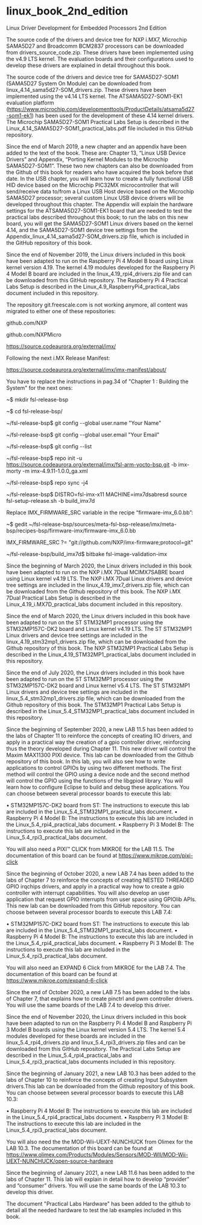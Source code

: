  # linux_book_2nd_edition
Linux Driver Development for Embedded Processors 2nd Edition

The source code of the drivers and device tree for NXP i.MX7, Microchip SAMA5D27 and Broadcomm BCM2837 processors can be downloaded from drivers_source_code.zip. These drivers have been implemented using the v4.9 LTS kernel. The evaluation boards and their configurations used to develop these drivers are explained in detail throughout this book.

The source code of the drivers and device tree for SAMA5D27-SOM1 (SAMA5D27 System On Module) can be downloaded from linux_4.14_sama5d27-SOM_drivers.zip. These drivers have been implemented using the v4.14 LTS kernel. The ATSAMA5D27-SOM1-EK1 evaluation platform (https://www.microchip.com/developmenttools/ProductDetails/atsama5d27-som1-ek1) has been used for the development of these 4.14 kernel drivers. The Microchip SAMA5D27-SOM1 Practical Labs Setup is described in the Linux_4.14_SAMA5D27-SOM1_practical_labs.pdf file included in this GitHub repository.

Since the end of March 2019, a new chapter and an appendix have been added to the text of the book. These are: Chapter 13, “Linux USB Device Drivers” and Appendix, “Porting Kernel Modules to the Microchip SAMA5D27-SOM1”. These two new chapters can also be downloaded from the Github of this book for readers who have acquired the book before that date. In the USB chapter, you will learn how to create a fully functional USB HID device based on the Microchip PIC32MX microcontroller that will send/receive data to/from a Linux USB Host device based on the Microchip SAMA5D27 processor; several custom Linux USB device drivers will be developed throughout this chapter. The Appendix will explain the hardware settings for the ATSAMA5D27-SOM1-EK1 board that are needed to test the practical labs described throughout this book; to run the labs on this new board, you will get the SAMA5D27-SOM1 Linux drivers based on the kernel 4.14, and the SAMA5D27-SOM1 device tree settings from the Appendix_linux_4.14_sama5d27-SOM_drivers.zip file, which is included in the GitHub repository of this book.

Since the end of November 2019, the Linux drivers included in this book have been adapted to run on the Raspberry Pi 4 Model B board using Linux kernel version 4.19. The kernel 4.19 modules developed for the Raspberry Pi 4 Model B board are included in the linux_4.19_rpi4_drivers.zip file and can be downloaded from this GitHub repository. The Raspberry Pi 4 Practical Labs Setup is described in the Linux_4.9_RaspberryPi4_practical_labs document included in this repository.

The repository git.freescale.com is not working anymore, all content was migrated to either one of these repositories:

github.com/NXP

github.com/NXPMicro

https://source.codeaurora.org/external/imx/

Following the next i.MX Release Manifest:

https://source.codeaurora.org/external/imx/imx-manifest/about/

You have to replace the instructions in pag.34 of "Chapter 1 : Building the System" for the next ones:

~$ mkdir fsl-release-bsp

~$ cd fsl-release-bsp/

~/fsl-release-bsp$ git config --global user.name "Your Name"

~/fsl-release-bsp$ git config --global user.email "Your Email"

~/fsl-release-bsp$ git config --list

~/fsl-release-bsp$ repo init -u https://source.codeaurora.org/external/imx/fsl-arm-yocto-bsp.git -b imx-morty -m imx-4.9.11-1.0.0_ga.xml

~/fsl-release-bsp$ repo sync -j4

~/fsl-release-bsp$ DISTRO=fsl-imx-x11 MACHINE=imx7dsabresd source fsl-setup-release.sh -b build_imx7d

Replace IMX_FIRMWARE_SRC variable in the recipe “firmware-imx_6.0.bb”: 

~$ gedit  ~/fsl-release-bsp/sources/meta-fsl-bsp-release/imx/meta-bsp/recipes-bsp/firmware-imx/firmware-imx_6.0.bb

IMX_FIRMWARE_SRC ?= "git://github.com/NXP/imx-firmware;protocol=git"

~/fsl-release-bsp/build_imx7d$ bitbake fsl-image-validation-imx

Since the beginning of March 2020, the Linux drivers included in this book have been adapted to run on the NXP i.MX 7Dual MCIMX7SABRE board using Linux kernel v4.19 LTS. The NXP i.MX 7Dual Linux drivers and device tree settings are included in the linux_4.19_imx7_drivers.zip file, which can be downloaded from the Github repository of this book. The NXP i.MX 7Dual Practical Labs Setup is described in the Linux_4.19_i.MX7D_practical_labs document included in this repository.

Since the end of March 2020, the Linux drivers included in this book have been adapted to run on the ST STM32MP1 processor using the STM32MP157C-DK2 board and Linux kernel v4.19 LTS. The ST STM32MP1 Linux drivers and device tree settings are included in the linux_4.19_stm32mp1_drivers.zip file, which can be downloaded from the Github repository of this book. The NXP STM32MP1 Practical Labs Setup is described in the Linux_4.19_STM32MP1_practical_labs document included in this repository.

Since the end of July 2020, the Linux drivers included in this book have been adapted to run on the ST STM32MP1 processor using the STM32MP157C-DK2 board and Linux kernel v5.4 LTS. The ST STM32MP1 Linux drivers and device tree settings are included in the linux_5.4_stm32mp1_drivers.zip file, which can be downloaded from the Github repository of this book. The STM32MP1 Practical Labs Setup is described in the Linux_5.4_STM32MP1_practical_labs document included in this repository. 

Since the beginning of September 2020, a new LAB 11.5 has been added to the labs of Chapter 11 to reinforce the concepts of creating IIO drivers, and apply in a practical way the creation of a gpio controller driver, reinforcing thus the theory developed during Chapter 11. This new driver will control the Maxim MAX11300 PIXI device. This lab can be downloaded from the Github repository of this book. In this lab, you will also see how to write applications to control GPIOs by using two different methods. The first method will control the GPIO using a device node and the second method will control the GPIO using the functions of the libgpiod library. You will learn how to configure Eclipse to build and debug these applications. You can choose between several processor boards to execute this lab:

•	STM32MP157C-DK2 board from ST: The instructions to execute this lab are included in the Linux_5.4_STM32MP1_practical_labs document.
•	Raspberry Pi 4 Model B: The instructions to execute this lab are included in the Linux_5.4_rpi4_practical_labs document.
•	Raspberry Pi 3 Model B: The instructions to execute this lab are included in the Linux_5.4_rpi3_practical_labs document.

You will also need a PIXI™ CLICK from MIKROE for the LAB 11.5. The documentation of this board can be found at 
https://www.mikroe.com/pixi-click

Since the beginning of October 2020, a new LAB 7.4 has been added to the labs of Chapter 7 to reinforce the concepts of creating NESTED THREADED GPIO irqchips drivers, and apply in a practical way how to create a gpio controller with interrupt capabilities. You will also develop an user application that request GPIO interrupts from user space using GPIOlib APIs. This new lab can be downloaded from this GitHub repository. You can choose between several processor boards to execute this LAB 7.4:

•	STM32MP157C-DK2 board from ST: The instructions to execute this lab are included in the Linux_5.4_STM32MP1_practical_labs document.
•	Raspberry Pi 4 Model B: The instructions to execute this lab are included in the Linux_5.4_rpi4_practical_labs document.
•	Raspberry Pi 3 Model B: The instructions to execute this lab are included in the Linux_5.4_rpi3_practical_labs document.

You will also need an EXPAND 6 Click from MIKROE for the LAB 7.4. The documentation of this board can be found at 
https://www.mikroe.com/expand-6-click

Since the end of October 2020, a new LAB 7.5 has been added to the labs of Chapter 7, that explains how to create pinctrl and pwm controller drivers. You will use the same boards of the LAB 7.4 to develop this driver.

Since the end of November 2020, the Linux drivers included in this book have been adapted to run on the Raspberry Pi 4 Model B and Raspberry Pi 3 Model B boards using the Linux kernel version 5.4 LTS. The kernel 5.4 modules developed for these boards are included in the linux_5.4_rpi4_drivers.zip and linux_5.4_rpi3_drivers.zip files and can be downloaded from this GitHub repository. The Practical Labs Setup are described in the Linux_5.4_rpi4_practical_labs and Linux_5.4_rpi3_practical_labs documents included in this repository. 

Since the beginning of January 2021, a new LAB 10.3 has been added to the labs of Chapter 10 to reinforce the concepts of creating Input Subsystem drivers.This lab can be downloaded from the Github repository of this book. You can choose between several processor boards to execute this LAB 10.3:

•	Raspberry Pi 4 Model B: The instructions to execute this lab are included in the Linux_5.4_rpi4_practical_labs document.
•	Raspberry Pi 3 Model B: The instructions to execute this lab are included in the Linux_5.4_rpi3_practical_labs document.

You will also need the the MOD-Wii-UEXT-NUNCHUCK from Olimex for the LAB 10.3. The documentation of this board can be found at 
https://www.olimex.com/Products/Modules/Sensors/MOD-WII/MOD-Wii-UEXT-NUNCHUCK/open-source-hardware

Since the beginning of January 2021, a new LAB 11.6 has been added to the labs of Chapter 11. This lab will explain in detail how to develop “provider” and “consumer” drivers. You will use the same boards of the LAB 10.3 to develop this driver.

The document "Practical Labs Hardware" has been added to the github to detail all the needed hardware to test the lab examples included in this book.



